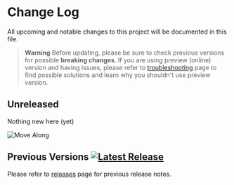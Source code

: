
# Change Log
All upcoming and notable changes to this project will be documented in this file.

> **Warning**
> Before updating, please be sure to check previous versions for possible **breaking changes**. If you are using preview (online) version and having issues, please refer to [troubleshooting](https://github.com/excalith/excalith-start-page/wiki/Troubleshooting) page to find possible solutions and learn why you shouldn't use preview version.

## Unreleased

Nothing new here (yet)

![Move Along](https://media.giphy.com/media/10RgsuetO4uDkY/giphy.gif)

## Previous Versions [![Latest Release](https://img.shields.io/github/v/release/excalith/excalith-start-page)](https://github.com/excalith/excalith-start-page/releases)

Please refer to [releases](https://github.com/excalith/excalith-start-page/releases) page for previous release notes.